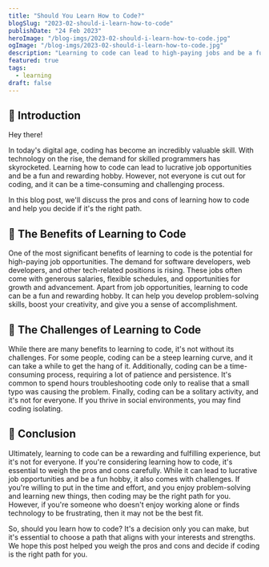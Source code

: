 ```yaml
---
title: "Should You Learn How to Code?"
blogSlug: "2023-02-should-i-learn-how-to-code"
publishDate: "24 Feb 2023"
heroImage: "/blog-imgs/2023-02-should-i-learn-how-to-code.jpg"
ogImage: "/blog-imgs/2023-02-should-i-learn-how-to-code.jpg"
description: "Learning to code can lead to high-paying jobs and be a fun hobby, but it comes with challenges. It's important to weigh the pros and cons carefully before diving in"
featured: true
tags:
  - learning
draft: false
---
```


## 🤖 Introduction

Hey there!

In today's digital age, coding has become an incredibly valuable skill. With technology on the rise, the demand for skilled programmers has skyrocketed. Learning how to code can lead to lucrative job opportunities and be a fun and rewarding hobby. However, not everyone is cut out for coding, and it can be a time-consuming and challenging process.

In this blog post, we'll discuss the pros and cons of learning how to code and help you decide if it's the right path.

## 🚀 The Benefits of Learning to Code

One of the most significant benefits of learning to code is the potential for high-paying job opportunities. The demand for software developers, web developers, and other tech-related positions is rising. These jobs often come with generous salaries, flexible schedules, and opportunities for growth and advancement. Apart from job opportunities, learning to code can be a fun and rewarding hobby. It can help you develop problem-solving skills, boost your creativity, and give you a sense of accomplishment.

## 🤔 The Challenges of Learning to Code

While there are many benefits to learning to code, it's not without its challenges. For some people, coding can be a steep learning curve, and it can take a while to get the hang of it. Additionally, coding can be a time-consuming process, requiring a lot of patience and persistence. It's common to spend hours troubleshooting code only to realise that a small typo was causing the problem. Finally, coding can be a solitary activity, and it's not for everyone. If you thrive in social environments, you may find coding isolating.

## 🎉 Conclusion

Ultimately, learning to code can be a rewarding and fulfilling experience, but it's not for everyone. If you're considering learning how to code, it's essential to weigh the pros and cons carefully. While it can lead to lucrative job opportunities and be a fun hobby, it also comes with challenges. If you're willing to put in the time and effort, and you enjoy problem-solving and learning new things, then coding may be the right path for you. However, if you're someone who doesn't enjoy working alone or finds technology to be frustrating, then it may not be the best fit.

So, should you learn how to code? It's a decision only you can make, but it's essential to choose a path that aligns with your interests and strengths. We hope this post helped you weigh the pros and cons and decide if coding is the right path for you.

